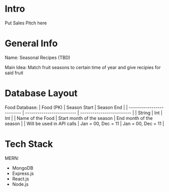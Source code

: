 # Intro

Put Sales Pitch here

# General Info

Name: Seasonal Recipes (TBD)

Main Idea: Match fruit seasons to certain time of year and give recipies for said fruit

# Database Layout

Food Database:
| Food (PK)  				| Season Start 				| Season End				|
| ------------------------- | ------------------------- | ------------------------- |
| String					| Int						| Int						|
| Name of the Food			| Start month of the season	| End month of the season	|
| Will be used in API calls	| Jan = 00, Dec = 11 		| Jan = 00, Dec = 11		|

# Tech Stack

MERN:
- MongoDB
- Express.js
- React.js
- Node.js

